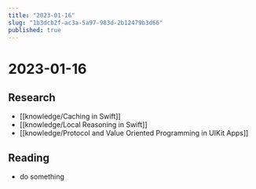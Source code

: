```yaml
---
title: "2023-01-16"
slug: "1b3dcb2f-ac3a-5a97-983d-2b12479b3d66"
published: true
---
```


# 2023-01-16

## Research

- [[knowledge/Caching in Swift]]
- [[knowledge/Local Reasoning in Swift]]
- [[knowledge/Protocol and Value Oriented Programming in UIKit Apps]]

## Reading

- do something